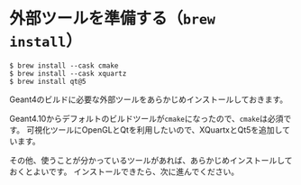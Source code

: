 # 外部ツールを準備する（``brew install``）

```console
$ brew install --cask cmake
$ brew install --cask xquartz
$ brew install qt@5
```

Geant4のビルドに必要な外部ツールをあらかじめインストールしておきます。

Geant4.10からデフォルトのビルドツールが``cmake``になったので、``cmake``は必須です。
可視化ツールにOpenGLとQtを利用したいので、XQuartxとQt5を追加しています。

その他、使うことが分かっているツールがあれば、あらかじめインストールしておくとよいです。
インストールできたら、次に進んでください。
